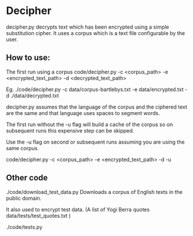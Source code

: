 # Decipher

decipher.py decrypts text which has been encrypted using a simple substitution cipher.
It uses a corpus which is a text file configurable by the user.  


## How to use:

The first run using a corpus
code/decipher.py -c <corpus_path> -e <encrypted_text_path> -d <decrypted_text_path>

Eg.
 ./code/decipher.py -c data/corpus-bartlebys.txt -e data/encrypted.txt  -d ./data/decrypted.txt

decipher.py assumes that the language of the corpus and the ciphered text are the same and that language uses spaces to segment words.

The first run without the -u flag will build a cache of the corpus so on subsequent runs this expensive step can be skipped. 

Use the -u flag on second or subsequent runs assuming you are using the same corpus.

code/decipher.py -c <corpus_path> -e <encrypted_text_path> -d <decryp
ted_text_path> -u 

## Other code
./code/download_test_data.py
Downloads a corpus of English texts in the public domain.  

It also used to encrypt test data. (A list of Yogi Berra quotes data/tests/test_quotes.txt )

./code/tests.py  










